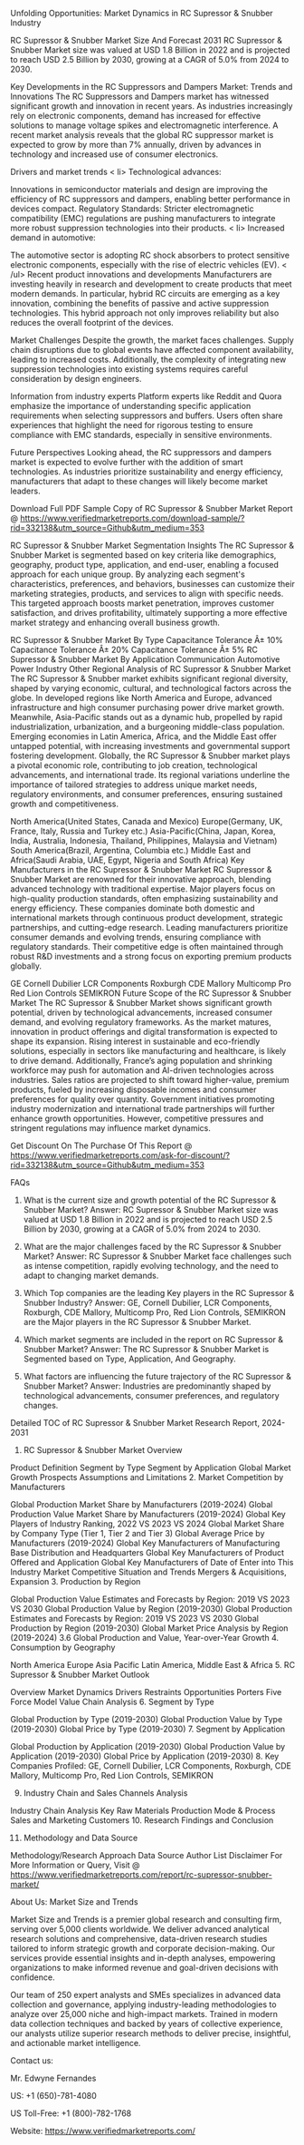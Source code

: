 Unfolding Opportunities: Market Dynamics in RC Supressor & Snubber Industry


RC Supressor & Snubber Market Size And Forecast 2031
RC Supressor & Snubber Market size was valued at USD 1.8 Billion in 2022 and is projected to reach USD 2.5 Billion by 2030, growing at a CAGR of 5.0% from 2024 to 2030.

Key Developments in the RC Suppressors and Dampers Market: Trends and Innovations
The RC Suppressors and Dampers market has witnessed significant growth and innovation in recent years. As industries increasingly rely on electronic components, demand has increased for effective solutions to manage voltage spikes and electromagnetic interference. A recent market analysis reveals that the global RC suppressor market is expected to grow by more than 7% annually, driven by advances in technology and increased use of consumer electronics.

Drivers and market trends
< li>
Technological advances:

Innovations in semiconductor materials and design are improving the efficiency of RC suppressors and dampers, enabling better performance in devices compact.
Regulatory Standards: Stricter electromagnetic compatibility (EMC) regulations are pushing manufacturers to integrate more robust suppression technologies into their products.
< li>
Increased demand in automotive:

The automotive sector is adopting RC shock absorbers to protect sensitive electronic components, especially with the rise of electric vehicles (EV). < /ul>
Recent product innovations and developments
Manufacturers are investing heavily in research and development to create products that meet modern demands. In particular, hybrid RC circuits are emerging as a key innovation, combining the benefits of passive and active suppression technologies. This hybrid approach not only improves reliability but also reduces the overall footprint of the devices.

Market Challenges
Despite the growth, the market faces challenges. Supply chain disruptions due to global events have affected component availability, leading to increased costs. Additionally, the complexity of integrating new suppression technologies into existing systems requires careful consideration by design engineers.

Information from industry experts
Platform experts like Reddit and Quora emphasize the importance of understanding specific application requirements when selecting suppressors and buffers. Users often share experiences that highlight the need for rigorous testing to ensure compliance with EMC standards, especially in sensitive environments.

Future Perspectives
Looking ahead, the RC suppressors and dampers market is expected to evolve further with the addition of smart technologies. As industries prioritize sustainability and energy efficiency, manufacturers that adapt to these changes will likely become market leaders.

Download Full PDF Sample Copy of RC Supressor & Snubber Market Report @ https://www.verifiedmarketreports.com/download-sample/?rid=332138&utm_source=Github&utm_medium=353

RC Supressor & Snubber Market Segmentation Insights
The RC Supressor & Snubber Market is segmented based on key criteria like demographics, geography, product type, application, and end-user, enabling a focused approach for each unique group. By analyzing each segment's characteristics, preferences, and behaviors, businesses can customize their marketing strategies, products, and services to align with specific needs. This targeted approach boosts market penetration, improves customer satisfaction, and drives profitability, ultimately supporting a more effective market strategy and enhancing overall business growth.

RC Supressor & Snubber Market By Type
Capacitance Tolerance Â± 10%
Capacitance Tolerance Â± 20%
Capacitance Tolerance Â± 5%
RC Supressor & Snubber Market By Application
Communication
Automotive
Power Industry
Other
Regional Analysis of RC Supressor & Snubber Market
The RC Supressor & Snubber market exhibits significant regional diversity, shaped by varying economic, cultural, and technological factors across the globe. In developed regions like North America and Europe, advanced infrastructure and high consumer purchasing power drive market growth. Meanwhile, Asia-Pacific stands out as a dynamic hub, propelled by rapid industrialization, urbanization, and a burgeoning middle-class population. Emerging economies in Latin America, Africa, and the Middle East offer untapped potential, with increasing investments and governmental support fostering development. Globally, the RC Supressor & Snubber market plays a pivotal economic role, contributing to job creation, technological advancements, and international trade. Its regional variations underline the importance of tailored strategies to address unique market needs, regulatory environments, and consumer preferences, ensuring sustained growth and competitiveness.

North America(United States, Canada and Mexico)
Europe(Germany, UK, France, Italy, Russia and Turkey etc.)
Asia-Pacific(China, Japan, Korea, India, Australia, Indonesia, Thailand, Philippines, Malaysia and Vietnam)
South America(Brazil, Argentina, Columbia etc.)
Middle East and Africa(Saudi Arabia, UAE, Egypt, Nigeria and South Africa)
Key Manufacturers in the RC Supressor & Snubber Market
RC Supressor & Snubber Market are renowned for their innovative approach, blending advanced technology with traditional expertise. Major players focus on high-quality production standards, often emphasizing sustainability and energy efficiency. These companies dominate both domestic and international markets through continuous product development, strategic partnerships, and cutting-edge research. Leading manufacturers prioritize consumer demands and evolving trends, ensuring compliance with regulatory standards. Their competitive edge is often maintained through robust R&D investments and a strong focus on exporting premium products globally.

GE
Cornell Dubilier
LCR Components
Roxburgh
CDE Mallory
Multicomp Pro
Red Lion Controls
SEMIKRON
Future Scope of the RC Supressor & Snubber Market
The RC Supressor & Snubber Market shows significant growth potential, driven by technological advancements, increased consumer demand, and evolving regulatory frameworks. As the market matures, innovation in product offerings and digital transformation is expected to shape its expansion. Rising interest in sustainable and eco-friendly solutions, especially in sectors like manufacturing and healthcare, is likely to drive demand. Additionally, France’s aging population and shrinking workforce may push for automation and AI-driven technologies across industries. Sales ratios are projected to shift toward higher-value, premium products, fueled by increasing disposable incomes and consumer preferences for quality over quantity. Government initiatives promoting industry modernization and international trade partnerships will further enhance growth opportunities. However, competitive pressures and stringent regulations may influence market dynamics.

Get Discount On The Purchase Of This Report @ https://www.verifiedmarketreports.com/ask-for-discount/?rid=332138&utm_source=Github&utm_medium=353

FAQs
1. What is the current size and growth potential of the RC Supressor & Snubber Market?
Answer: RC Supressor & Snubber Market size was valued at USD 1.8 Billion in 2022 and is projected to reach USD 2.5 Billion by 2030, growing at a CAGR of 5.0% from 2024 to 2030.

2. What are the major challenges faced by the RC Supressor & Snubber Market?
Answer: RC Supressor & Snubber Market face challenges such as intense competition, rapidly evolving technology, and the need to adapt to changing market demands.

3. Which Top companies are the leading Key players in the RC Supressor & Snubber Industry?
Answer: GE, Cornell Dubilier, LCR Components, Roxburgh, CDE Mallory, Multicomp Pro, Red Lion Controls, SEMIKRON are the Major players in the RC Supressor & Snubber Market.

4. Which market segments are included in the report on RC Supressor & Snubber Market?
Answer: The RC Supressor & Snubber Market is Segmented based on Type, Application, And Geography.

5. What factors are influencing the future trajectory of the RC Supressor & Snubber Market?
Answer: Industries are predominantly shaped by technological advancements, consumer preferences, and regulatory changes.

Detailed TOC of RC Supressor & Snubber Market Research Report, 2024-2031
1. RC Supressor & Snubber Market Overview

Product Definition
Segment by Type
Segment by Application
Global Market Growth Prospects
Assumptions and Limitations
2. Market Competition by Manufacturers

Global Production Market Share by Manufacturers (2019-2024)
Global Production Value Market Share by Manufacturers (2019-2024)
Global Key Players of Industry Ranking, 2022 VS 2023 VS 2024
Global Market Share by Company Type (Tier 1, Tier 2 and Tier 3)
Global Average Price by Manufacturers (2019-2024)
Global Key Manufacturers of Manufacturing Base Distribution and Headquarters
Global Key Manufacturers of Product Offered and Application
Global Key Manufacturers of Date of Enter into This Industry
Market Competitive Situation and Trends
Mergers & Acquisitions, Expansion
3. Production by Region

Global Production Value Estimates and Forecasts by Region: 2019 VS 2023 VS 2030
Global Production Value by Region (2019-2030)
Global Production Estimates and Forecasts by Region: 2019 VS 2023 VS 2030
Global Production by Region (2019-2030)
Global Market Price Analysis by Region (2019-2024) 3.6 Global Production and Value, Year-over-Year Growth
4. Consumption by Geography

North America
Europe
Asia Pacific
Latin America, Middle East & Africa
5. RC Supressor & Snubber Market Outlook

Overview
Market Dynamics
Drivers
Restraints
Opportunities
Porters Five Force Model
Value Chain Analysis 
6. Segment by Type

Global Production by Type (2019-2030)
Global Production Value by Type (2019-2030)
Global Price by Type (2019-2030)
7. Segment by Application

Global Production by Application (2019-2030)
Global Production Value by Application (2019-2030)
Global Price by Application (2019-2030)
8. Key Companies Profiled: GE, Cornell Dubilier, LCR Components, Roxburgh, CDE Mallory, Multicomp Pro, Red Lion Controls, SEMIKRON

9. Industry Chain and Sales Channels Analysis

Industry Chain Analysis
Key Raw Materials
Production Mode & Process
Sales and Marketing
Customers
10. Research Findings and Conclusion

11. Methodology and Data Source

Methodology/Research Approach
Data Source
Author List
Disclaimer
For More Information or Query, Visit @ https://www.verifiedmarketreports.com/report/rc-supressor-snubber-market/

About Us: Market Size and Trends

Market Size and Trends is a premier global research and consulting firm, serving over 5,000 clients worldwide. We deliver advanced analytical research solutions and comprehensive, data-driven research studies tailored to inform strategic growth and corporate decision-making. Our services provide essential insights and in-depth analyses, empowering organizations to make informed revenue and goal-driven decisions with confidence.

Our team of 250 expert analysts and SMEs specializes in advanced data collection and governance, applying industry-leading methodologies to analyze over 25,000 niche and high-impact markets. Trained in modern data collection techniques and backed by years of collective experience, our analysts utilize superior research methods to deliver precise, insightful, and actionable market intelligence.

Contact us:

Mr. Edwyne Fernandes

US: +1 (650)-781-4080

US Toll-Free: +1 (800)-782-1768

Website: https://www.verifiedmarketreports.com/
